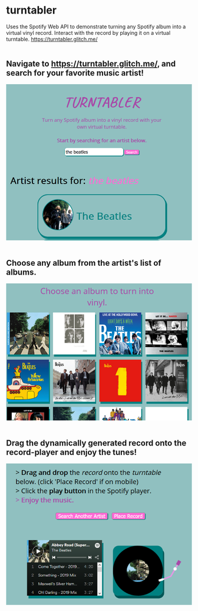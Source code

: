 # turntabler
Uses the Spotify Web API to demonstrate turning any Spotify album into a virtual vinyl record. Interact with the record by playing it on a virtual turntable.
https://turntabler.glitch.me/
<br>
<br>
## Navigate to https://turntabler.glitch.me/, and search for your favorite music artist! <br>
![Preview](https://raw.githubusercontent.com/sethpoly/turntabler/master/turntabler_imgs/search_img.PNG) 
<br>
<br>
## Choose any album from the artist's list of albums. <br>
![Preview](https://raw.githubusercontent.com/sethpoly/turntabler/master/turntabler_imgs/album_img.PNG) 
<br>
<br>
## Drag the dynamically generated record onto the record-player and enjoy the tunes!
![Preview](https://raw.githubusercontent.com/sethpoly/turntabler/master/turntabler_imgs/record.PNG) 
